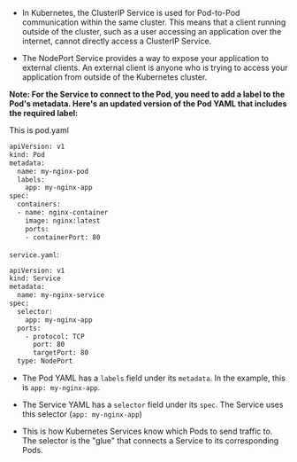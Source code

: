 - In Kubernetes, the ClusterIP Service is used for Pod-to-Pod communication within the same cluster. This means that a client running outside of the cluster, such as a user accessing an application over the internet, cannot directly access a ClusterIP Service.

- The NodePort Service provides a way to expose your application to external clients. An external client is anyone who is trying to access your application from outside of the Kubernetes cluster.

**Note: For the Service to connect to the Pod, you need to add a label to the Pod's metadata. Here's an updated version of the Pod YAML that includes the required label:**


This is pod.yaml
```bash
apiVersion: v1
kind: Pod
metadata:
  name: my-nginx-pod
  labels:
    app: my-nginx-app
spec:
  containers:
  - name: nginx-container
    image: nginx:latest
    ports:
    - containerPort: 80
```

`service.yaml`:
```bash
apiVersion: v1
kind: Service
metadata:
  name: my-nginx-service
spec:
  selector:
    app: my-nginx-app
  ports:
    - protocol: TCP
      port: 80
      targetPort: 80
  type: NodePort
```




- The Pod YAML has a `labels` field under its `metadata`. In the example, this is `app: my-nginx-app`.

- The Service YAML has a `selector` field under its `spec`. The Service uses this selector (`app: my-nginx-app`)

- This is how Kubernetes Services know which Pods to send traffic to. The selector is the "glue" that connects a Service to its corresponding Pods.
